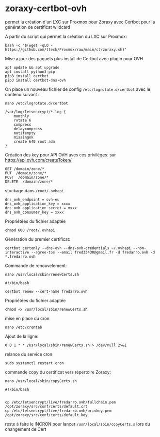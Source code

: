 # zoraxy-certbot-ovh
permet la création d'un LXC sur Proxmox pour Zoraxy avec Certbot pour la génération de certificat wildcard

A partir du script qui permet la création du LXC sur Proxmox:

```bash -c "$(wget -qLO - https://github.com/tteck/Proxmox/raw/main/ct/zoraxy.sh)"```

Mise a jour des paquets plus install de Certbot avec plugin pour OVH
```
apt update && apt upgrade
apt install python3-pip
pip3 install certbot
pip3 install certbot-dns-ovh
```
On place  un nouveau fichier de config ``/etc/logrotate.d/certbot`` avec le contenu suivant :
```
nano /etc/logrotate.d/certbot

```


```
/var/log/letsencrypt/*.log {
    monthly
    rotate 6
    compress
    delaycompress
    notifempty
    missingok
    create 640 root adm
}
```
Création des key pour API OVH aves ces privilèges: sur https://api.ovh.com/createToken/
```
GET /domain/zone/*
PUT  /domain/zone/* 
POST  /domain/zone/* 
DELETE  /domain/zone/*
```

stockage dans ``/root/.ovhapi``
```
dns_ovh_endpoint = ovh-eu
dns_ovh_application_key = xxxx
dns_ovh_application_secret = xxxx
dns_ovh_consumer_key = xxxx

```
Propriétées du fichier adaptée
```
chmod 600 /root/.ovhapi

```

Génération du premier certificat:
```
certbot certonly --dns-ovh --dns-ovh-credentials ~/.ovhapi --non-interactive --agree-tos --email fred33430@gmail.fr -d fredarro.ovh -d *.fredarro.ovh

```

Commande de renouvelement:
```
nano /usr/local/sbin/renewCerts.sh
```

```                                                                          
#!/bin/bash

certbot renew --cert-name fredarro.ovh
```

Propriétées du fichier adaptée
```
chmod +x /usr/local/sbin/renewCerts.sh
```


mise en place du cron
```
nano /etc/crontab
```

Ajout de la ligne:
```
0 0 1 * * /usr/local/sbin/renewCerts.sh > /dev/null 2>&1
```
relance du service cron
```
sudo systemctl restart cron
```

commande copy du certificat vers répertoire Zoraxy:
```
nano /usr/local/sbin/copyCerts.sh
```

```
#!/bin/bash


cp /etc/letsencrypt/live/fredarro.ovh/fullchain.pem /opt/zoraxy/src/conf/certs/default.crt
cp /etc/letsencrypt/live/fredarro.ovh/privkey.pem /opt/zoraxy/src/conf/certs/default.key
```

reste à faire le INCRON pour lancer ``/usr/local/sbin/copyCerts.s`` lors du changement de Cert
